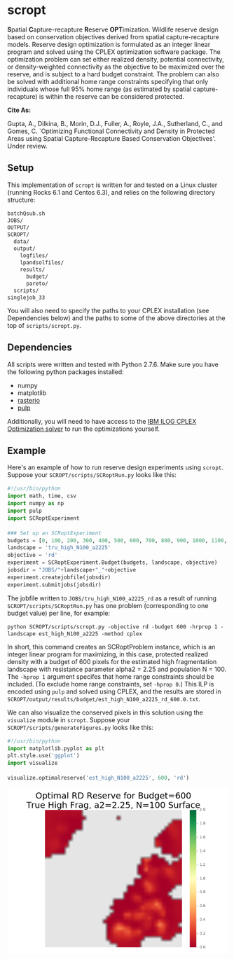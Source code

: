 # scropt
**S**patial **C**apture-recapture **R**eserve **OPT**imization. Wildlife reserve design based on conservation objectives derived from spatial capture-recapture models. Reserve design optimization is formulated as an integer linear program and solved using the CPLEX optimization software package. The optimization problem can set either realized density, potential connectivity, or density-weighted connectivity as the objective to be maximized over the reserve, and is subject to a hard budget constraint. The problem can also be solved with additional home range constraints specifying that only individuals whose full 95% home range (as estimated by spatial capture-recapture) is within the reserve can be considered protected.

**Cite As:**

Gupta, A., Dilkina, B., Morin, D.J., Fuller, A., Royle, J.A., Sutherland, C., and Gomes, C. `Optimizing Functional Connectivity and Density in Protected Areas using Spatial Capture-Recapture Based Conservation Objectives'. Under review.

## Setup

This implementation of `scropt` is written for and tested on a Linux cluster (running Rocks 6.1 and Centos 6.3), and relies on the following directory structure:
```
batchQsub.sh
JOBS/
OUTPUT/
SCROPT/
  data/
  output/
    logfiles/
    lpandsolfiles/
    results/
      budget/
      pareto/
  scripts/
singlejob_33
```
You will also need to specify the paths to your CPLEX installation (see Dependencies below) and the paths to some of the above directories at the top of `scripts/scropt.py`.
## Dependencies
All scripts were written and tested with Python 2.7.6. Make sure you have the following python packages installed:
* numpy
* matplotlib
* [rasterio](https://pypi.python.org/pypi/rasterio)
* [pulp](https://pypi.python.org/pypi/PuLP)

Additionally, you will need to have access to the [IBM ILOG CPLEX Optimization solver](https://www.ibm.com/analytics/cplex-optimizer) to run the optimizations yourself.

## Example
Here's an example of how to run reserve design experiments using `scropt`. Suppose your `SCROPT/scripts/SCRoptRun.py` looks like this:
```python
#!/usr/bin/python
import math, time, csv
import numpy as np
import pulp
import SCRoptExperiment

### Set up an SCRoptExperiment
budgets = [0, 100, 200, 300, 400, 500, 600, 700, 800, 900, 1000, 1100, 1200, 1300, 1400, 1500, 1600]
landscape = 'tru_high_N100_a2225'
objective = 'rd'
experiment = SCRoptExperiment.Budget(budgets, landscape, objective)
jobsdir = "JOBS/"+landscape+"_"+objective
experiment.createjobfile(jobsdir)
experiment.submitjobs(jobsdir)
```
The jobfile written to `JOBS/tru_high_N100_a2225_rd` as a result of running `SCROPT/scripts/SCRoptRun.py` has one problem (corresponding to one budget value) per line, for example:
```
python SCROPT/scripts/scropt.py -objective rd -budget 600 -hrprop 1 -landscape est_high_N100_a2225 -method cplex
```
In short, this command creates an SCRoptProblem instance, which is an integer linear program for maximizing, in this case, protected realized density with a budget of 600 pixels for the estimated high fragmentation landscape with resistance parameter alpha2 = 2.25 and population N = 100. The `-hprop 1` argument specifes that home range constraints should be included. (To exclude home range constraints, set `-hprop 0`.) This ILP is encoded using `pulp` and solved using CPLEX, and the results are stored in `SCROPT/output/results/budget/est_high_N100_a2225_rd_600.0.txt`.

We can also visualize the conserved pixels in this solution using the `visualize` module in `scropt`. Suppose your `SCROPT/scripts/generateFigures.py` looks like this:
```python
#!/usr/bin/python
import matplotlib.pyplot as plt
plt.style.use('ggplot')
import visualize

visualize.optimalreserve('est_high_N100_a2225', 600, 'rd')
```
![optional caption text](other/figures/rd_600_tru_high_N100_a2225.png)

